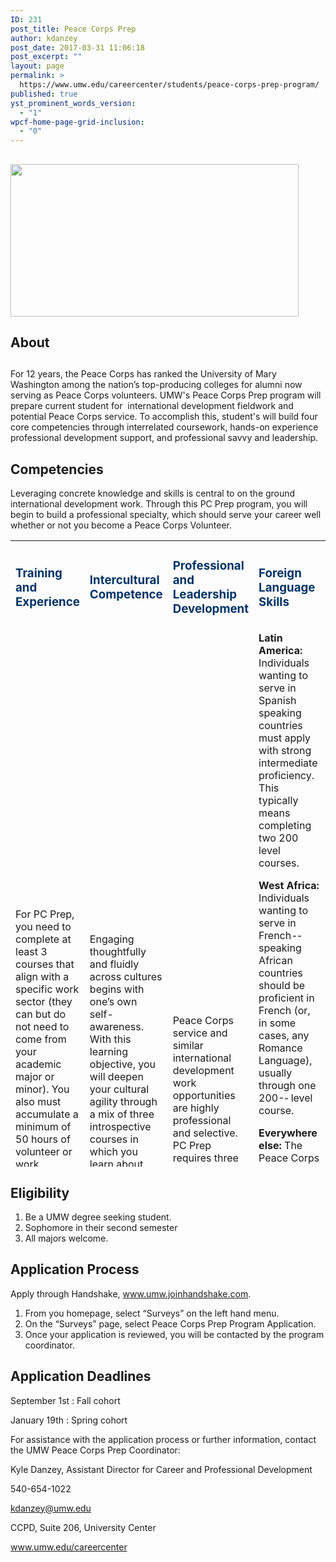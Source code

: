 ```yaml
---
ID: 231
post_title: Peace Corps Prep
author: kdanzey
post_date: 2017-03-31 11:06:18
post_excerpt: ""
layout: page
permalink: >
  https://www.umw.edu/careercenter/students/peace-corps-prep-program/
published: true
yst_prominent_words_version:
  - "1"
wpcf-home-page-grid-inclusion:
  - "0"
---
```

<h2></h2>
<h2><strong><img class=" wp-image-235 alignright" src="http://www.umw.edu/careercenter/wp-content/uploads/sites/41/2017/03/PeaceCorpsPrep-1-300x159.jpg" alt="" width="461" height="244" /></strong></h2>
<h2><strong>About</strong></h2>
<h2></h2>
<h2></h2>
<h2></h2>
For 12 years, the Peace Corps has ranked the University of Mary Washington among the nation’s top-producing colleges for alumni now serving as Peace Corps volunteers. UMW's Peace Corps Prep program will prepare current student for  international development fieldwork and potential Peace Corps service. To accomplish this, student's will build four core competencies through interrelated coursework, hands-on experience professional development support, and professional savvy and leadership.
<h2><strong>Competencies
</strong></h2>
Leveraging concrete knowledge and skills is central to on the ground international development work. Through this PC Prep program, you will begin to build a professional specialty, which should serve your career well whether or not you become a Peace Corps Volunteer.
<table style="height: 1002px" width="1666">
<tbody>
<tr>
<td width="229">
<h3><span style="color: #003366"><strong>Training and Experience</strong></span></h3>
</td>
<td width="229">
<h3><strong><span style="color: #003366">Intercultural Competence</span></strong></h3>
</td>
<td width="229">
<h3><span style="color: #003366"><strong>Professional and Leadership Development</strong></span></h3>
</td>
<td width="229">
<h3><span style="color: #003366"><strong>Foreign Language Skills</strong></span></h3>
</td>
</tr>
<tr>
<td width="229">For PC Prep, you need to complete at least 3 courses that align with a specific work sector (they can but do not need to come from your academic major or minor). You also must accumulate a minimum of 50 hours of volunteer or work experience in that same sector, preferably in a teaching or outreach capacity.
Sector:
Education
Health
Environment
Agriculture
Youth in Development
Community Economic Development</td>
<td width="229">Engaging thoughtfully and fluidly across cultures begins with one’s own self-awareness. With this learning objective, you will deepen your cultural agility through a mix of three introspective courses in which you learn about others while reflecting upon your own self in relation to others. The goal is for you to build your capacity to shift perspective and behavior around relevant cultural differences.</td>
<td width="229">
<p style="text-align: left">Peace Corps service and similar international development work opportunities are highly professional and selective. PC Prep requires three specific activities that will strengthen your candidacy for the Peace Corps (or any other professional endeavor).</p>
</td>
<td width="229"><strong>Latin America:</strong> Individuals wanting to serve in Spanish speaking countries must apply with strong intermediate proficiency. This typically means completing two 200 level courses.

<strong>West Africa:</strong> Individuals wanting to serve in French-­‐speaking African countries should be proficient in French (or, in some cases, any Romance Language), usually through one 200-­‐ level course.

<strong>Everywhere else: </strong>The Peace Corps has no explicit language requirements for individuals applying to serve in most other countries. However, you will still likely learn and utilize another language during service, so it is only helpful to have taken at least one foreign language class.

<strong>Note:</strong> If you are a strong native speaker and hope to serve in a country that speaks your same language, you can skip this requirement!</td>
</tr>
</tbody>
</table>
<h2><strong>Eligibility</strong></h2>
<ol>
 	<li>Be a UMW degree seeking student.</li>
 	<li>Sophomore in their second semester</li>
 	<li>All majors welcome.</li>
</ol>
<h2><strong>Application Process</strong></h2>
Apply through Handshake, <a href="http://www.umw.joinhandshake.com">www.umw.joinhandshake.com</a>.
<ol>
 	<li>From you homepage, select “Surveys” on the left hand menu.</li>
 	<li>On the “Surveys” page, select Peace Corps Prep Program Application.</li>
 	<li>Once your application is reviewed, you will be contacted by the program coordinator.</li>
</ol>
<h2><strong>Application Deadlines
</strong></h2>
September 1st : Fall cohort

January 19th : Spring cohort

For assistance with the application process or further information, contact the UMW Peace Corps Prep Coordinator:

Kyle Danzey, Assistant Director for Career and Professional Development

540-654-1022

<a href="mailto:kdanzey@umw.edu">kdanzey@umw.edu</a>

CCPD, Suite 206, University Center

<a href="http://www.umw.edu/careercenter">www.umw.edu/careercenter</a>

&nbsp;

&nbsp;